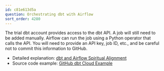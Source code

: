 ```yaml
---
id: c81e613d5a
question: Orchestrating dbt with Airflow
sort_order: 4280
---
```


The trial dbt account provides access to the dbt API. A job will still need to be added manually. Airflow can run the job using a Python operator that calls the API. You will need to provide an API key, job ID, etc., and be careful not to commit this information to GitHub.

- Detailed explanation: [dbt and Airflow Spiritual Alignment](https://docs.getdbt.com/blog/dbt-airflow-spiritual-alignment)
- Source code example: [GitHub dbt Cloud Example](https://github.com/sungchun12/airflow-toolkit/blob/95d40ac76122de337e1b1cdc8eed35ba1c3051ed/dags/examples/dbt_cloud_example.py)